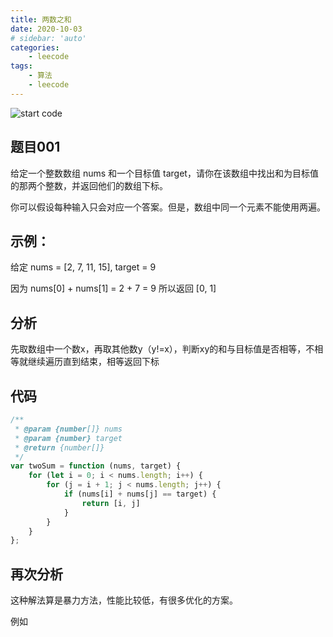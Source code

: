 ```yaml
---
title: 两数之和
date: 2020-10-03
# sidebar: 'auto'
categories: 
    - leecode
tags: 
    - 算法
    - leecode
---
```


![start code](/images/2020100301.webp)
<!-- more -->
## 题目001
给定一个整数数组 nums 和一个目标值 target，请你在该数组中找出和为目标值的那两个整数，并返回他们的数组下标。

你可以假设每种输入只会对应一个答案。但是，数组中同一个元素不能使用两遍。

## 示例：
给定 nums = [2, 7, 11, 15], target = 9

因为 nums[0] + nums[1] = 2 + 7 = 9
所以返回 [0, 1]

## 分析
先取数组中一个数x，再取其他数y（y!=x），判断xy的和与目标值是否相等，不相等就继续遍历直到结束，相等返回下标

## 代码
```js
/**
 * @param {number[]} nums
 * @param {number} target
 * @return {number[]}
 */
var twoSum = function (nums, target) {
    for (let i = 0; i < nums.length; i++) {
        for (j = i + 1; j < nums.length; j++) {
            if (nums[i] + nums[j] == target) {
                return [i, j]
            }
        }
    }
};
```

## 再次分析
这种解法算是暴力方法，性能比较低，有很多优化的方案。

例如
